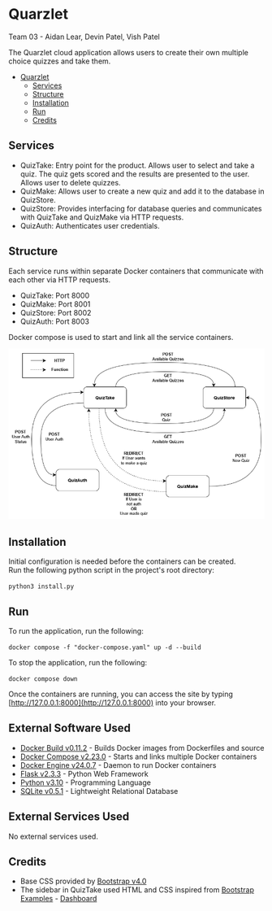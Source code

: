 # Quarzlet

Team 03 - Aidan Lear, Devin Patel, Vish Patel

The Quarzlet cloud application allows users to create their own multiple choice quizzes and take them.

- [Quarzlet](#quarzlet)
  - [Services](#services)
  - [Structure](#structure)
  - [Installation](#installation)
  - [Run](#run)
  - [Credits](#credits)

## Services

- QuizTake: Entry point for the product. Allows user to select and take a quiz. The quiz gets scored and the results are presented to the user. Allows user to delete quizzes.
- QuizMake: Allows user to create a new quiz and add it to the database in QuizStore.
- QuizStore: Provides interfacing for database queries and communicates with QuizTake and QuizMake via HTTP requests.
- QuizAuth: Authenticates user credentials.

## Structure

Each service runs within separate Docker containers that communicate with each other via HTTP requests.

- QuizTake: Port 8000
- QuizMake: Port 8001
- QuizStore: Port 8002
- QuizAuth: Port 8003

Docker compose is used to start and link all the service containers.

![Quarzlet Service Structure](documentation/Service-Components.png)

## Installation

Initial configuration is needed before the containers can be created.  
Run the following python script in the project's root directory:

`python3 install.py`

## Run

To run the application, run the following:

`docker compose -f "docker-compose.yaml" up -d --build`

To stop the application, run the following:

`docker compose down`

Once the containers are running, you can access the site by typing [http://127.0.0.1:8000](http://127.0.0.1:8000) into your browser.

## External Software Used

- [Docker Build v0.11.2](https://www.docker.com/get-started/) - Builds Docker images from Dockerfiles and source
- [Docker Compose v2.23.0](https://docs.docker.com/compose/install/) - Starts and links multiple Docker containers
- [Docker Engine v24.0.7](https://docs.docker.com/engine/install/) - Daemon to run Docker containers
- [Flask v2.3.3](https://pypi.org/project/Flask) - Python Web Framework
- [Python v3.10](https://www.python.org/downloads/) - Programming Language
- [SQLite v0.5.1](https://pypi.org/project/pysqlite3/) - Lightweight Relational Database

## External Services Used

No external services used.

## Credits

- Base CSS provided by [Bootstrap v4.0](https://getbootstrap.com/)
- The sidebar in QuizTake used HTML and CSS inspired from [Bootstrap Examples](https://getbootstrap.com/docs/4.1/examples/) - [Dashboard](https://getbootstrap.com/docs/4.1/examples/dashboard)
